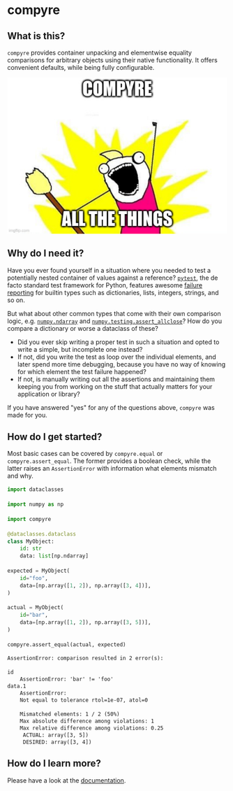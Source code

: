 # compyre

## What is this?

`compyre` provides container unpacking and elementwise equality comparisons for arbitrary objects using their native functionality. It offers convenient defaults, while being fully configurable.

!["X all the Y" meme with "compyre all the things" as text](images/meme.png "compyre meme")

## Why do I need it?

Have you ever found yourself in a situation where you needed to test a potentially nested container of values against a reference? [`pytest`](https://docs.pytest.org), the de facto standard test framework for Python, features awesome [failure reporting](https://docs.pytest.org/en/stable/example/reportingdemo.html) for builtin types such as dictionaries, lists, integers, strings, and so on.

But what about other common types that come with their own comparison logic, e.g. [`numpy.ndarray`](https://numpy.org/doc/stable/reference/generated/numpy.ndarray.html#numpy.ndarray) and [`numpy.testing.assert_allclose`](https://numpy.org/doc/stable/reference/generated/numpy.testing.assert_allclose.html)? How do you compare a dictionary or worse a dataclass of these?

- Did you ever skip writing a proper test in such a situation and opted to write a simple, but incomplete one instead?
- If not, did you write the test as loop over the individual elements, and later spend more time debugging, because you have no way of knowing for which element the test failure happened?
- If not, is manually writing out all the assertions and maintaining them keeping you from working on the stuff that actually matters for your application or library?

If you have answered "yes" for any of the questions above, `compyre` was made for you.

## How do I get started?

Most basic cases can be covered by `compyre.equal` or `compyre.assert_equal`. The former provides a boolean check, while the latter raises an `AssertionError` with information what elements mismatch and why.

```python
import dataclasses

import numpy as np

import compyre

@dataclasses.dataclass
class MyObject:
    id: str
    data: list[np.ndarray]

expected = MyObject(
    id="foo",
    data=[np.array([1, 2]), np.array([3, 4])],
)

actual = MyObject(
    id="bar",
    data=[np.array([1, 2]), np.array([3, 5])],
)

compyre.assert_equal(actual, expected)
```

```
AssertionError: comparison resulted in 2 error(s):

id
    AssertionError: 'bar' != 'foo'
data.1
    AssertionError: 
    Not equal to tolerance rtol=1e-07, atol=0

    Mismatched elements: 1 / 2 (50%)
    Max absolute difference among violations: 1
    Max relative difference among violations: 0.25
     ACTUAL: array([3, 5])
     DESIRED: array([3, 4])
```

## How do I learn more?

Please have a look at the [documentation](https://compyre.readthedocs.io/en/stable/).
